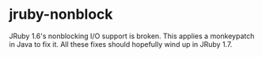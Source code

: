 jruby-nonblock
==============

JRuby 1.6's nonblocking I/O support is broken. This applies a monkeypatch in
Java to fix it. All these fixes should hopefully wind up in JRuby 1.7.
